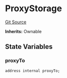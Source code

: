 # ProxyStorage
[Git Source](https://github.com/TOKnetwork/contracts/blob/155f729fd8db0676297384375468d4d45b8aa44e/contracts/common/misc/ProxyStorage.sol)

**Inherits:**
Ownable


## State Variables
### proxyTo

```solidity
address internal proxyTo;
```


